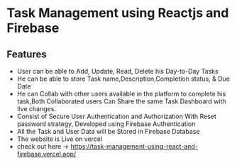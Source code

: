 # Task Management using Reactjs and Firebase

## Features

* User can be able to Add, Update, Read, Delete his Day-to-Day Tasks
* He can be able to store Task name,Description,Completion status, & Due Date
* He can Collab with other users available in the platform to complete his task,Both Collaborated users Can Share the same Task Dashboard with live changes.
* Consist of Secure User Authentication and Authorization With Reset password strategy, Developed using Firebase Authentication
* All the Task and User Data will be Stored in Firebase Database
* The website is Live on vercel
* check out here -> https://task-management-using-react-and-firebase.vercel.app/
